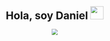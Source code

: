 <h1 align="center"><b>Hola, soy Daniel </b><img src="https://media.giphy.com/media/hvRJCLFzcasrR4ia7z/giphy.gif" width="35"></h1>
<!--  -->
<p align="center">
  <a href="https://github.com/DenverCoder1/readme-typing-svg"><img src="https://readme-typing-svg.herokuapp.com?font=Time+New+Roman&color=cyan&size=25&center=true&vCenter=true&width=600&height=100&lines=Que+la+fuerza+te+acompañe..&hearts;++;Joven+Estudiante,;Amante+de+los+videojuegos,;Apasoñado+de+la+informática..<3"></a>
</p>
